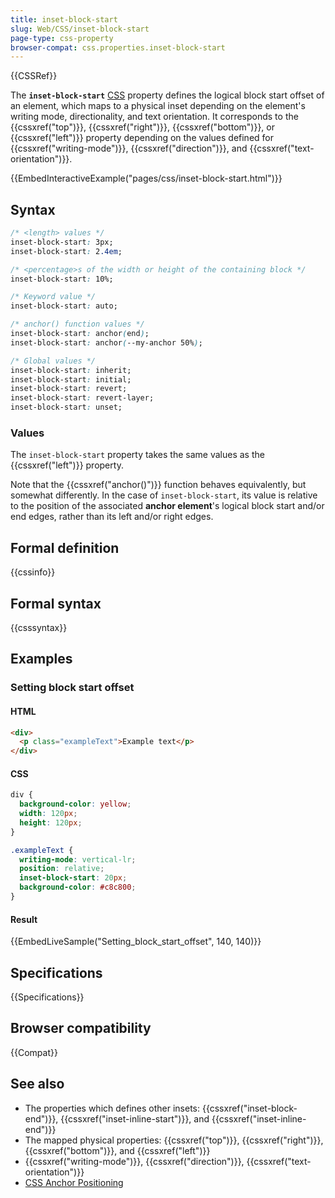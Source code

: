 ```yaml
---
title: inset-block-start
slug: Web/CSS/inset-block-start
page-type: css-property
browser-compat: css.properties.inset-block-start
---
```


{{CSSRef}}

The **`inset-block-start`** [CSS](/en-US/docs/Web/CSS) property defines the logical block start offset of an element, which maps to a physical inset depending on the element's writing mode, directionality, and text orientation. It corresponds to the {{cssxref("top")}}, {{cssxref("right")}}, {{cssxref("bottom")}}, or {{cssxref("left")}} property depending on the values defined for {{cssxref("writing-mode")}}, {{cssxref("direction")}}, and {{cssxref("text-orientation")}}.

{{EmbedInteractiveExample("pages/css/inset-block-start.html")}}

## Syntax

```css
/* <length> values */
inset-block-start: 3px;
inset-block-start: 2.4em;

/* <percentage>s of the width or height of the containing block */
inset-block-start: 10%;

/* Keyword value */
inset-block-start: auto;

/* anchor() function values */
inset-block-start: anchor(end);
inset-block-start: anchor(--my-anchor 50%);

/* Global values */
inset-block-start: inherit;
inset-block-start: initial;
inset-block-start: revert;
inset-block-start: revert-layer;
inset-block-start: unset;
```

### Values

The `inset-block-start` property takes the same values as the {{cssxref("left")}} property.

Note that the {{cssxref("anchor()")}} function behaves equivalently, but somewhat differently. In the case of `inset-block-start`, its value is relative to the position of the associated **anchor element**'s logical block start and/or end edges, rather than its left and/or right edges.

## Formal definition

{{cssinfo}}

## Formal syntax

{{csssyntax}}

## Examples

### Setting block start offset

#### HTML

```html
<div>
  <p class="exampleText">Example text</p>
</div>
```

#### CSS

```css
div {
  background-color: yellow;
  width: 120px;
  height: 120px;
}

.exampleText {
  writing-mode: vertical-lr;
  position: relative;
  inset-block-start: 20px;
  background-color: #c8c800;
}
```

#### Result

{{EmbedLiveSample("Setting_block_start_offset", 140, 140)}}

## Specifications

{{Specifications}}

## Browser compatibility

{{Compat}}

## See also

- The properties which defines other insets: {{cssxref("inset-block-end")}}, {{cssxref("inset-inline-start")}}, and {{cssxref("inset-inline-end")}}
- The mapped physical properties: {{cssxref("top")}}, {{cssxref("right")}}, {{cssxref("bottom")}}, and {{cssxref("left")}}
- {{cssxref("writing-mode")}}, {{cssxref("direction")}}, {{cssxref("text-orientation")}}
- [CSS Anchor Positioning](/en-US/docs/Web/CSS/CSS_anchor_positioning)
